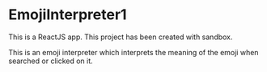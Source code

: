 # EmojiInterpreter1
This is a ReactJS app.
This project has been created with sandbox.

This is an emoji interpreter which interprets the meaning of the emoji when searched or clicked on it.
